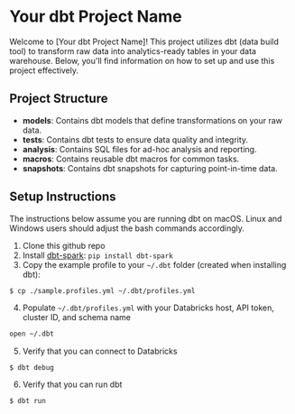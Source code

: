 # Your dbt Project Name

Welcome to [Your dbt Project Name]! This project utilizes dbt (data build tool) to transform raw data into analytics-ready tables in your data warehouse. Below, you'll find information on how to set up and use this project effectively.

## Project Structure

- **models**: Contains dbt models that define transformations on your raw data.
- **tests**: Contains dbt tests to ensure data quality and integrity.
- **analysis**: Contains SQL files for ad-hoc analysis and reporting.
- **macros**: Contains reusable dbt macros for common tasks.
- **snapshots**: Contains dbt snapshots for capturing point-in-time data.

## Setup Instructions

The instructions below assume you are running dbt on macOS. Linux and Windows 
users should adjust the bash commands accordingly.

1. Clone this github repo
2. Install [dbt-spark](https://github.com/fishtown-analytics/dbt-spark): `pip install dbt-spark`
3. Copy the example profile to your `~/.dbt` folder (created when installing dbt):
```bash
$ cp ./sample.profiles.yml ~/.dbt/profiles.yml
```
4. Populate `~/.dbt/profiles.yml` with your Databricks host, API token, cluster ID, and schema name
```bash
open ~/.dbt
```
5. Verify that you can connect to Databricks
```
$ dbt debug
```
6. Verify that you can run dbt
```
$ dbt run
```
